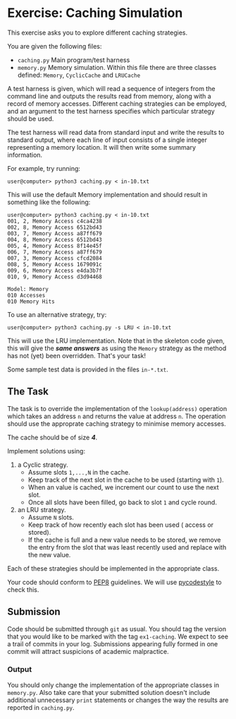 # Exercise: Caching Simulation

This exercise asks you to explore different caching strategies. 

You are given the following files:

* ```caching.py``` Main program/test harness
* ```memory.py``` Memory simulation. Within this file there are three
  classes defined: ```Memory```, ```CyclicCache``` and ```LRUCache```

A test harness is given, which will read a sequence of integers from
the command line and outputs the results read from memory, along with
a record of memory accesses. Different caching strategies can be
employed, and an argument to the test harness specifies
which particular strategy should be used. 

The test harness will read data from standard input and write the
results to standard output, where each line of input consists of a
single integer representing a memory location. It will then write some
summary information.

For example, try running:

```
user@computer> python3 caching.py < in-10.txt
```

This will use the default Memory implementation and should result in
something like the following:

```
user@computer> python3 caching.py < in-10.txt 
001, 2, Memory Access c4ca4238
002, 8, Memory Access 6512bd43
003, 7, Memory Access a87ff679
004, 8, Memory Access 6512bd43
005, 4, Memory Access 8f14e45f
006, 7, Memory Access a87ff679
007, 3, Memory Access cfcd2084
008, 5, Memory Access 1679091c
009, 6, Memory Access e4da3b7f
010, 9, Memory Access d3d94468

Model: Memory
010 Accesses
010 Memory Hits
```

To use an alternative strategy, try:

```
user@computer> python3 caching.py -s LRU < in-10.txt
```

This will use the LRU implementation. Note that in the skeleton code
given, this will give the ***same answers*** as using the ```Memory```
strategy as the method has not (yet) been overridden. That's your
task!

Some sample test data is provided in the files ```in-*.txt```. 

## The Task

The task is to override the implementation of the
```lookup(address)``` operation which takes an address ```n``` and
returns the value at address ```n```. The operation should use the
approprate caching strategy to minimise memory accesses.

The cache should be of size ***4***.

Implement solutions using:

1. a Cyclic strategy.
   * Assume slots ```1,...,N``` in the cache.
   * Keep track of the next slot in the cache to be used (starting
     with ```1```).
   * When an value is cached, we increment our count to use the next
   slot.
   * Once all slots have been filled, go back to slot ```1``` and
     cycle round. 
2. an LRU strategy.
   * Assume ```N``` slots.
   * Keep track of how recently each slot has been used (
   access or stored).
   * If the cache is full and a new value needs to be stored, we
     remove the entry from the slot that was least recently used and replace with
     the new value.

Each of these strategies should be implemented in the appropriate
class.

Your code should conform to
[PEP8](https://www.python.org/dev/peps/pep-0008/) guidelines. We will
use [pycodestyle](https://pypi.org/project/pycodestyle/) to check
this. 

## Submission

Code should be submitted through ```git``` as usual. You should tag
the version that you would like to be marked with the tag
```ex1-caching```. We expect to see a trail of commits in your
log. Submissions appearing fully formed in one commit will attract suspicions
of academic malpractice. 

### Output

You should only change the implementation of the appropriate classes
in ```memory.py```. Also take care that your submitted solution doesn't
include additional unnecessary ```print``` statements or changes the
way the results are reported in ```caching.py```. 
